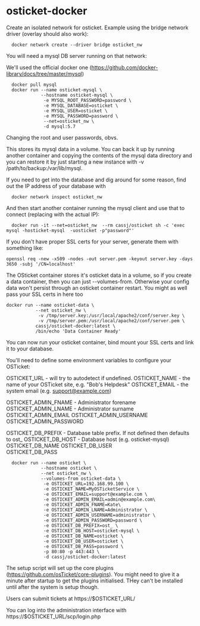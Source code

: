 # osticket-docker

Create an isolated network for osticket. Example using the bridge network driver (overlay should also work):

```
  docker network create --driver bridge osticket_nw
```

You will need a mysql DB server running on that network:

We'll used the official docker one (https://github.com/docker-library/docs/tree/master/mysql)

```
  docker pull mysql
  docker run --name osticket-mysql \
             --hostname osticket-mysql \
              -e MYSQL_ROOT_PASSWORD=password \
              -e MYSQL_DATABASE=osticket \
              -e MYSQL_USER=osticket \
              -e MYSQL_PASSWORD=password \
              --net=osticket_nw \
              -d mysql:5.7
```

Changing the root and user passwords, obvs.

This stores its mysql data in a volume. You can back it up by running another container and copying the contents of the mysql data directory and you can restore it by just starting a new instance with -v /path/to/backup:/var/lib/mysql.


If you need to get into the database and dig around for some reason, find out the IP address of your database with

```
  docker network inspect osticket_nw
```

And then start another container running the mysql client and use that to connect (replacing <IP> with the actual IP):

```
  docker run -it --net=osticket_nw  --rm cassj/osticket sh -c 'exec mysql -hosticket-mysql  -uosticket -p"password"'
```

If you don't have proper SSL certs for your server, generate them with something like: 

```
openssl req -new -x509 -nodes -out server.pem -keyout server.key -days 3650 -subj '/CN=localhost'
```


The OSticket container stores it's osticket data in a volume, so if you create a data container, 
then you can just --volumes-from. Otherwise your config data won't persist through an osticket 
container restart. You might as well pass your SSL certs in here too  

```
docker run --name osticket-data \
           --net osticket_nw \
            -v /tmp/server.key:/usr/local/apache2/conf/server.key \
            -v /tmp/server.pem:/usr/local/apache2/conf/server.pem \
           cassj/osticket-docker:latest \
           /bin/echo 'Data Container Ready'
```

You can now run your osticket container, bind mount your SSL certs and link it to your database.

You'll need to define some environment variables to configure your OSTicket: 

OSTICKET_URL   - will try to autodetect if undefined. 
OSTICKET_NAME  - the name of your OSTicket site, e.g. "Bob's Helpdesk"
OSTICKET_EMAIL - the system email (e.g. support@example.com)

OSTICKET_ADMIN_FNAME - Administrator forename
OSTICKET_ADMIN_LNAME - Administrator surname
OSTICKET_ADMIN_EMAIL 
OSTICKET_ADMIN_USERNAME 
OSTICKET_ADMIN_PASSWORD

OSTICKET_DB_PREFIX - Database table prefix. If not defined then defaults to ost_
OSTICKET_DB_HOST - Database host (e.g. osticket-mysql) 
OSTICKET_DB_NAME 
OSTICKET_DB_USER  
OSTICKET_DB_PASS



```
  docker run --name osticket \
             --hostname osticket \
             --net osticket_nw \
             --volumes-from osticket-data \
              -e OSTICKET_URL=192.168.99.100 \
              -e OSTICKET_NAME=MyOSTicketService \
              -e OSTICKET_EMAIL=support@example.com \
              -e OSTICKET_ADMIN_EMAIL=admin@example.com\
              -e OSTICKET_ADMIN_FNAME=Kate\
              -e OSTICKET_ADMIN_LNAME=Administrator \
              -e OSTICKET_ADMIN_USERNAME=administrator \
              -e OSTICKET_ADMIN_PASSWORD=password \
              -e OSTICKET_DB_PREFIX=ost_ \
              -e OSTICKET_DB_HOST=osticket-mysql \
              -e OSTICKET_DB_NAME=osticket \
              -e OSTICKET_DB_USER=osticket \
              -e OSTICKET_DB_PASS=password \
              -p 80:80 -p 443:443 \
              -d cassj/osticket-docker:latest 
```


The setup script will set up the core plugins (https://github.com/osTicket/core-plugins). 
You might need to give it a minute after startup to get the plugins initialised. THey can't
be installed until after the system is setup though.

Users can submit tickets at https://$OSTICKET_URL/

You can log into the administration interface with https://$OSTICKET_URL/scp/login.php


